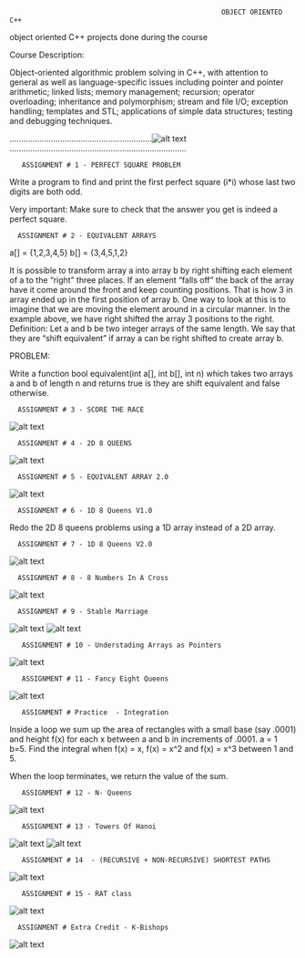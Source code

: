                                                         OBJECT ORIENTED C++

object oriented C++ projects  done during the course 

Course Description:

Object-oriented algorithmic problem solving in C++, with attention to general as well as language-specific issues including pointer and pointer arithmetic; linked lists; memory management; recursion; operator overloading; inheritance and polymorphism; stream and file I/O; exception handling; templates and STL; applications of simple data structures; testing and debugging techniques. 

  ..............................................................![alt text](https://www.freeiconspng.com/uploads/c--logo-icon-1.png).............................................................................

       ASSIGNMENT # 1 - PERFECT SQUARE PROBLEM
Write a program to find and print the first perfect square (i*i) whose last two digits are both odd.

Very important:
Make sure to check that the answer you get is indeed a perfect square.

      ASSIGNMENT # 2 - EQUIVALENT ARRAYS
a[] = {1,2,3,4,5}
b[] = {3,4,5,1,2}

It is possible to transform array a into array b by right shifting each element of a to the “right”
three places. If an element “falls off” the back of the array have it come around the front and
keep counting positions. That is how 3 in array ended up in the first position of array b. One
way to look at this is to imagine that we are moving the element around in a circular manner.
In the example above, we have right shifted the array 3 positions to the right.
Definition: Let a and b be two integer arrays of the same length. We say that they are “shift
equivalent” if array a can be right shifted to create array b.

PROBLEM:

Write a function
bool equivalent(int a[], int b[], int n)
which takes two arrays a and b of length n and returns true is they are shift equivalent and false
otherwise.   

      ASSIGNMENT # 3 - SCORE THE RACE

![alt text](https://i.imgur.com/KLPk5Ir.png?1)

      ASSIGNMENT # 4 - 2D 8 QUEENS 
![alt text](https://i.imgur.com/4oLFdWW.png)
      
      ASSIGNMENT # 5 - EQUIVALENT ARRAY 2.0
 ![alt text](https://i.imgur.com/bV3C19Z.png)     

      ASSIGNMENT # 6 - 1D 8 Queens V1.0
Redo the 2D 8 queens problems using a 1D array instead of a 2D array.

      ASSIGNMENT # 7 - 1D 8 Queens V2.0
 ![alt text](https://i.imgur.com/kBip7aI.png)   
 
      ASSIGNMENT # 8 - 8 Numbers In A Cross
 ![alt text](https://i.imgur.com/bQc8yQW.png) 
 
      ASSIGNMENT # 9 - Stable Marriage
 ![alt text](https://i.imgur.com/2DYhhpY.png)
 ![alt text](https://i.imgur.com/NLKkCVw.png) 
      
       ASSIGNMENT # 10 - Understading Arrays as Pointers 
 ![alt text](https://i.imgur.com/BD0U2ls.png)
    
       ASSIGNMENT # 11 - Fancy Eight Queens
 ![alt text](https://i.imgur.com/J7ti17N.png)
 
       ASSIGNMENT # Practice  - Integration
  Inside a loop we sum up the area of rectangles with a small base (say .0001) and
  height f(x) for each x between a and b in increments of .0001. a = 1 b=5. Find 
  the integral when f(x) = x, f(x) = x^2 and f(x) = x^3 between 1 and 5. 
  
  When the loop terminates, we return the value of the sum.
  
       ASSIGNMENT # 12 - N- Queens
  ![alt text](https://i.imgur.com/q9wJl39.png)
  
       ASSIGNMENT # 13 - Towers Of Hanoi
  ![alt text](https://i.imgur.com/rNtd1BD.png)
  ![alt text](https://i.imgur.com/KoxEX03.png)
  
       ASSIGNMENT # 14  - (RECURSIVE + NON-RECURSIVE) SHORTEST PATHS
  ![alt text](https://i.imgur.com/OSffU7u.png)
     
       ASSIGNMENT # 15 - RAT class
  ![alt text](https://i.imgur.com/uONTthi.png)
       
      ASSIGNMENT # Extra Credit - K-Bishops
  ![alt text](https://i.imgur.com/qgIiCvZ.png)

